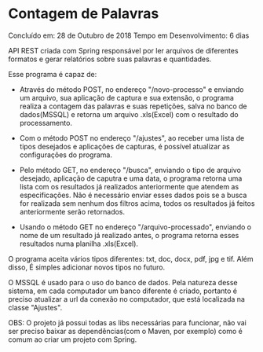 # Contagem de Palavras

Concluído em: 28 de Outubro de 2018
Tempo em Desenvolvimento: 6 dias

API REST criada com Spring responsável por ler arquivos de diferentes formatos e gerar relatórios sobre suas palavras e quantidades.

Esse programa é capaz de:

 - Através do método POST, no endereço "/novo-processo" e enviando um arquivo, sua aplicação de captura e sua extensão, o programa realiza a contagem das palavras e suas repetições, salva no banco de dados(MSSQL) e retorna um arquivo .xls(Excel) com o resultado do processamento.
 
 - Com o método POST no endereço "/ajustes", ao receber uma lista de tipos desejados e aplicações de capturas, é possível atualizar as configurações do programa.
 
 - Pelo método GET, no endereço "/busca", enviando o tipo de arquivo desejado, aplicação de caputra e uma data, o programa retorna uma lista com os resultados já realizados anteriormente que atendem as especificações. Não é necessário enviar esses dados pois se a busca for realizada sem nenhum dos filtros acima, todos os resultados já feitos anteriormente serão retornados.
 
 - Usando o método GET no endereço "/arquivo-processado", enviando o nome de um resultado já realizado antes, o programa retorna esses resultados numa planilha .xls(Excel).
 
  O programa aceita vários tipos diferentes: txt, doc, docx, pdf, jpg e tif. Além disso, É simples adicionar novos tipos no futuro.
  
  O MSSQL é usado para o uso do banco de dados. Pela natureza desse sistema, em cada computador um banco diferente é criado, portanto é preciso atualizar a url da conexão no computador, que está localizada na classe "Ajustes".

OBS: O projeto já possui todas as libs necessárias para funcionar, não vai ser preciso baixar as dependências(com o Maven, por exemplo) como é comum ao criar um projeto com Spring.
